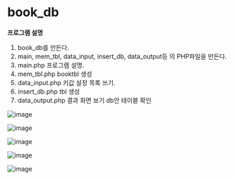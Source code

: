 # book_db
**프로그램 설명**
1. book_db를 만든다.<br>
2. main, mem_tbl, data_input, insert_db, data_output등 의 PHP파일을 만든다.<br>
3. main.php 프로그램 설명.<br>
4. mem_tbl.php booktbl 생성<br>
5. data_input.php 키값 설정 목록 쓰기.<br>
6. insert_db.php tbl 생성<br>
7. data_output.php 결과 화면 보기 db안 테이블 확인<br>

![image](https://user-images.githubusercontent.com/102715143/170975404-db3289d0-dcd0-4d91-89bc-2fe570c28d12.png)<br>

![image](https://user-images.githubusercontent.com/102715143/170975494-2d593714-43b5-4252-ab84-c499b1da1dc6.png)<br>

![image](https://user-images.githubusercontent.com/102715143/170975528-cb926320-1753-4ee1-93a2-82ee9c5ef0be.png)<br>

![image](https://user-images.githubusercontent.com/102715143/170975577-da95e079-599c-4a80-b378-ae6761930c38.png)<br>

![image](https://user-images.githubusercontent.com/102715143/170975618-8e422d15-edcb-4bd2-ae75-e0ae3b2f5df2.png)<br>




